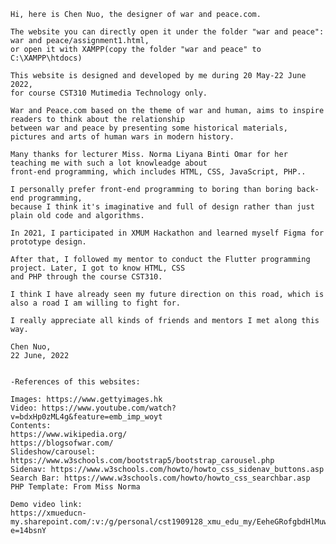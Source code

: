 
	Hi, here is Chen Nuo, the designer of war and peace.com.

	The website you can directly open it under the folder "war and peace": war and peace/assignment1.html,
	or open it with XAMPP(copy the folder "war and peace" to C:\XAMPP\htdocs)

	This website is designed and developed by me during 20 May-22 June 2022,
	for course CST310 Mutimedia Technology only.

	War and Peace.com based on the theme of war and human, aims to inspire readers to think about the relationship 
	between war and peace by presenting some historical materials, pictures and arts of human wars in modern history.

	Many thanks for lecturer Miss. Norma Liyana Binti Omar for her teaching me with such a lot knowleadge about 
	front-end programming, which includes HTML, CSS, JavaScript, PHP..

	I personally prefer front-end programming to boring than boring back-end programming,
	because I think it's imaginative and full of design rather than just plain old code and algorithms. 

	In 2021, I participated in XMUM Hackathon and learned myself Figma for prototype design.

	After that, I followed my mentor to conduct the Flutter programming project. Later, I got to know HTML, CSS
	and PHP through the course CST310. 
	
	I think I have already seen my future direction on this road, which is also a road I am willing to fight for.
	
	I really appreciate all kinds of friends and mentors I met along this way.

	Chen Nuo,
	22 June, 2022


	-References of this websites:

	Images: https://www.gettyimages.hk
	Video: https://www.youtube.com/watch?v=bdxHp0zML4g&feature=emb_imp_woyt
	Contents: 
	https://www.wikipedia.org/
	https://blogsofwar.com/
	Slideshow/carousel: https://www.w3schools.com/bootstrap5/bootstrap_carousel.php
	Sidenav: https://www.w3schools.com/howto/howto_css_sidenav_buttons.asp
	Search Bar: https://www.w3schools.com/howto/howto_css_searchbar.asp
	PHP Template: From Miss Norma

	Demo video link:
	https://xmueducn-my.sharepoint.com/:v:/g/personal/cst1909128_xmu_edu_my/EeheGRofgbdHlMuwxBPFIS8Bnfvq3NMUoaGuGlzZrVAe5A?e=14bsnY
